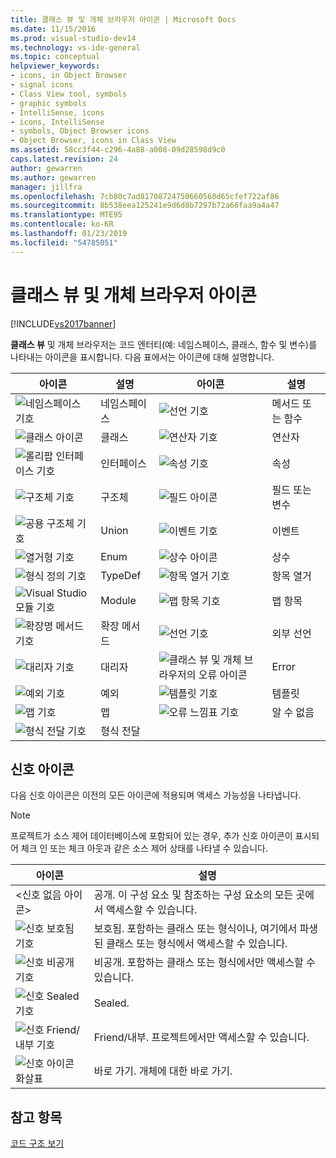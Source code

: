 ```yaml
---
title: 클래스 뷰 및 개체 브라우저 아이콘 | Microsoft Docs
ms.date: 11/15/2016
ms.prod: visual-studio-dev14
ms.technology: vs-ide-general
ms.topic: conceptual
helpviewer_keywords:
- icons, in Object Browser
- signal icons
- Class View tool, symbols
- graphic symbols
- IntelliSense, icons
- icons, IntelliSense
- symbols, Object Browser icons
- Object Browser, icons in Class View
ms.assetid: 58cc3f44-c296-4a88-a008-09d28598d9c0
caps.latest.revision: 24
author: gewarren
ms.author: gewarren
manager: jillfra
ms.openlocfilehash: 7cb80c7ad81708724750660560d65cfef722af86
ms.sourcegitcommit: 8b538eea125241e9d6d8b7297b72a66faa9a4a47
ms.translationtype: MTE95
ms.contentlocale: ko-KR
ms.lasthandoff: 01/23/2019
ms.locfileid: "54785051"
---
```

# <a name="class-view-and-object-browser-icons"></a>클래스 뷰 및 개체 브라우저 아이콘
[!INCLUDE[vs2017banner](../includes/vs2017banner.md)]

**클래스 뷰** 및 개체 브라우저는 코드 엔터티(예: 네임스페이스, 클래스, 함수 및 변수)를 나타내는 아이콘을 표시합니다. 다음 표에서는 아이콘에 대해 설명합니다.  
  
|아이콘|설명|아이콘|설명|  
|----------|-----------------|----------|-----------------|  
|![네임스페이스 기호](../ide/media/vxnamespace-icon.gif "vxNamespace_Icon")|네임스페이스|![선언 기호](../ide/media/vxmethod-icon.gif "vxMethod_Icon")|메서드 또는 함수|  
|![클래스 아이콘](../ide/media/vxclass-icon.gif "vxClass_Icon")|클래스|![연산자 기호](../ide/media/vxoperator-icon.gif "vxOperator_Icon")|연산자|  
|![롤리팝 인터페이스 기호](../ide/media/vxinterface-icon.gif "vxInterface_Icon")|인터페이스|![속성 기호](../ide/media/vxproperty-icon.gif "vxProperty_Icon")|속성|  
|![구조체 기호](../ide/media/vxstruct-icon.gif "vxStruct_Icon")|구조체|![필드 아이콘](../ide/media/vxfield-icon.gif "vxField_Icon")|필드 또는 변수|  
|![공용 구조체 기호](../ide/media/vxunion-icon.gif "vxUnion_Icon")|Union|![이벤트 기호](../ide/media/vxevent-icon.gif "vxEvent_Icon")|이벤트|  
|![열거형 기호](../ide/media/vxenum-icon.gif "vxEnum_Icon")|Enum|![상수 아이콘](../ide/media/vxconstant-icon.gif "vxConstant_Icon")|상수|  
|![형식 정의 기호](../ide/media/vxtypedef-icon.gif "vxTypeDef_Icon")|TypeDef|![항목 열거 기호](../ide/media/vxenumitem-icon.gif "vxEnumItem_Icon")|항목 열거|  
|![Visual Studio 모듈 기호](../ide/media/vxmodule-icon.gif "vxModule_Icon")|Module|![맵 항목 기호](../ide/media/vxmapitem-icon.gif "vxMapItem_Icon")|맵 항목|  
|![확장명 메서드 기호](../ide/media/extensionmethod.gif "ExtensionMethod")|확장 메서드|![선언 기호](../ide/media/vxmethod-icon.gif "vxMethod_Icon")|외부 선언|  
|![대리자 기호](../ide/media/vxdelegate-icon.gif "vxDelegate_Icon")|대리자|![클래스 뷰 및 개체 브라우저의 오류 아이콘](../ide/media/erroricon.gif "ErrorIcon")|Error|  
|![예외 기호](../ide/media/vxexception-icon.gif "vxException_Icon")|예외|![템플릿 기호](../ide/media/vxtemplate-icon.gif "vxTemplate_Icon")|템플릿|  
|![맵 기호](../ide/media/vxmap-icon.gif "vxMap_Icon")|맵|![오류 느낌표 기호](../ide/media/vxerror-icon.gif "vxError_Icon")|알 수 없음|  
|![형식 전달 기호](../ide/media/ob-type-forward.gif "ob_type_forward")|형식 전달|||  
  
## <a name="signal-icons"></a>신호 아이콘  
 다음 신호 아이콘은 이전의 모든 아이콘에 적용되며 액세스 가능성을 나타냅니다.  
  
> [!NOTE]
>  프로젝트가 소스 제어 데이터베이스에 포함되어 있는 경우, 추가 신호 아이콘이 표시되어 체크 인 또는 체크 아웃과 같은 소스 제어 상태를 나타낼 수 있습니다.  
  
|아이콘|설명|  
|----------|-----------------|  
|\<신호 없음 아이콘>|공개. 이 구성 요소 및 참조하는 구성 요소의 모든 곳에서 액세스할 수 있습니다.|  
|![신호 보호됨 기호](../ide/media/vxsignal-icon-key.gif "vxSignal_Icon_Key")|보호됨. 포함하는 클래스 또는 형식이나, 여기에서 파생된 클래스 또는 형식에서 액세스할 수 있습니다.|  
|![신호 비공개 기호](../ide/media/vxsignal-icon-lock.gif "vxSignal_Icon_Lock")|비공개. 포함하는 클래스 또는 형식에서만 액세스할 수 있습니다.|  
|![신호 Sealed 기호](../ide/media/vxsignal-icon-envelope.gif "vxSignal_Icon_Envelope")|Sealed.|  
|![신호 Friend&#47;내부 기호](../ide/media/vxsignal-icon-diamond.gif "vxSignal_Icon_Diamond")|Friend/내부. 프로젝트에서만 액세스할 수 있습니다.|  
|![신호 아이콘 화살표](../ide/media/vxsignal-icon-arrow.gif "vxSignal_Icon_Arrow")|바로 가기. 개체에 대한 바로 가기.|  
  
## <a name="see-also"></a>참고 항목  
 [코드 구조 보기](../ide/viewing-the-structure-of-code.md)
